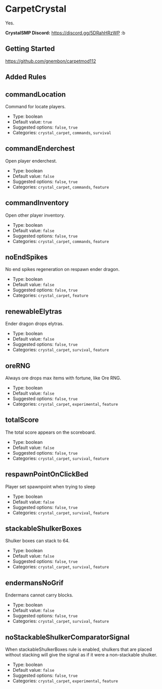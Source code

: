 # CarpetCrystal
Yes.

**CrystalSMP Discord:** https://discord.gg/5DRahHRzWP :b

## Getting Started
https://github.com/gnembon/carpetmod112

## Added Rules

## commandLocation
Command for locate players.
- Type: boolean
- Default value: `true`
- Suggested options: `false`, `true`
- Categories: `crystal_carpet`, `commands`, `survival`

## commandEnderchest
Open player enderchest.
- Type: boolean
- Default value: `false`
- Suggested options: `false`, `true`
- Categories: `crystal_carpet`, `commands`, `feature`

## commandInventory
Open other player inventory.
- Type: boolean
- Default value: `false`
- Suggested options: `false`, `true`
- Categories: `crystal_carpet`, `commands`, `feature`

## noEndSpikes
No end spikes regeneration on respawn ender dragon.
- Type: boolean
- Default value: `false`
- Suggested options: `false`, `true`
- Categories: `crystal_carpet`, `feature`

## renewableElytras
Ender dragon drops elytras.
- Type: boolean
- Default value: `false`
- Suggested options: `false`, `true`
- Categories: `crystal_carpet`, `survival`, `feature`

## oreRNG
Always ore drops max items with fortune, like Ore RNG.
- Type: boolean
- Default value: `false`
- Suggested options: `false`, `true`
- Categories: `crystal_carpet`, `experimental`, `feature`

## totalScore
The total score appears on the scoreboard.
- Type: boolean
- Default value: `false`
- Suggested options: `false`, `true`
- Categories: `crystal_carpet`, `survival`, `feature`

## respawnPointOnClickBed
Player set spawnpoint when trying to sleep
- Type: boolean
- Default value: `false`
- Suggested options: `false`, `true`
- Categories: `crystal_carpet`, `survival`, `feature`

## stackableShulkerBoxes
Shulker boxes can stack to 64.
- Type: boolean
- Default value: `false`
- Suggested options: `false`, `true`
- Categories: `crystal_carpet`, `survival`, `feature`

## endermansNoGrif
Endermans cannot carry blocks.
- Type: boolean
- Default value: `false`
- Suggested options: `false`, `true`
- Categories: `crystal_carpet`, `survival`, `feature`

## noStackableShulkerComparatorSignal
When stackableShulkerBoxes rule is enabled, shulkers that are placed without 
stacking will give the signal as if it were a non-stackable shulker.
- Type: boolean
- Default value: `false`
- Suggested options: `false`, `true`
- Categories: `crystal_carpet`, `experimental`, `feature`